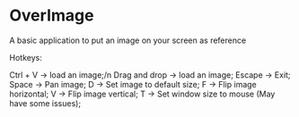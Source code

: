 # OverImage
A basic application to put an image on your screen as reference

Hotkeys:

Ctrl + V -> load an image;/n
Drag and drop -> load an image;
Escape -> Exit;
Space -> Pan image;
D -> Set image to default size;
F -> Flip image horizontal;
V -> Flip image vertical;
T -> Set window size to mouse (May have some issues);
